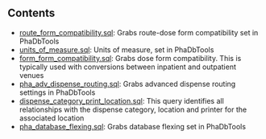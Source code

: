 
## Contents
* [route_form_compatibility.sql](./route_form_compatibility.sql): Grabs route-dose form compatibility set in PhaDbTools 
* [units_of_measure.sql](./units_of_measure.sql): Units of measure, set in PhaDbTools 
* [form_form_compatibility.sql](./form_form_compatibility.sql): Grabs dose form compatibility. This is typically used with conversions between inpatient and outpatient venues 
* [pha_adv_dispense_routing.sql](./pha_adv_dispense_routing.sql): Grabs advanced dispense routing settings in PhaDbTools 
* [dispense_category_print_location.sql](./dispense_category_print_location.sql): This query identifies all relationships with the dispense category, location and printer for the associated location 
* [pha_database_flexing.sql](./pha_database_flexing.sql): Grabs database flexing set in PhaDbTools 
